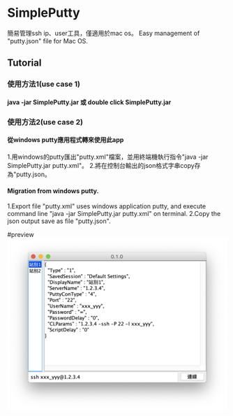 # SimplePutty
簡易管理ssh ip、user工具，僅適用於mac os。 
Easy management of "putty.json" file for Mac OS.

## Tutorial
### 使用方法1(use case 1)
#### java -jar SimplePutty.jar 或 double click SimplePutty.jar

### 使用方法2(use case 2)
#### 從windows putty應用程式轉來使用此app
1.用windows的putty匯出"putty.xml"檔案，並用終端機執行指令"java -jar SimplePutty.jar putty.xml"。
2.將在控制台輸出的json格式字串copy存為"putty.json。

#### Migration from windows putty.
1.Export file "putty.xml" uses windows application putty, and execute command line "java -jar SimplePutty.jar putty.xml" on terminal.
2.Copy the json output save as file "putty.json".

#preview
![](https://github.com/RayTW/SimplePutty/blob/main/SimplePuttyPreview.png?raw=true)
